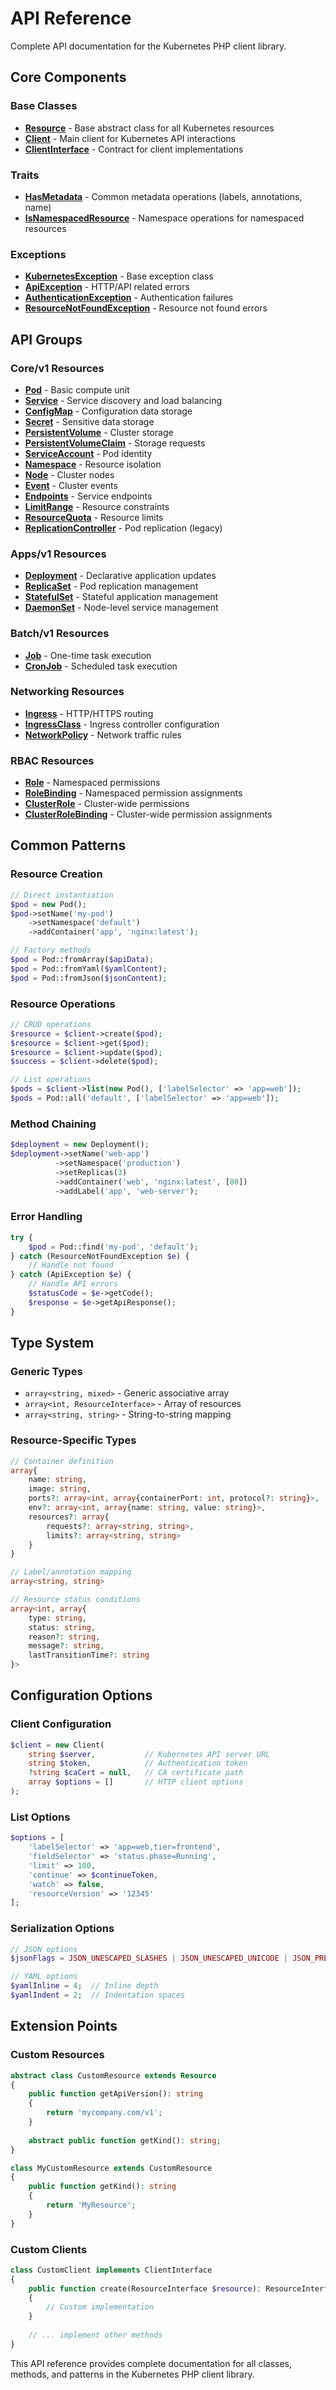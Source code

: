 # API Reference

Complete API documentation for the Kubernetes PHP client library.

## Core Components

### Base Classes
- **[Resource](resource.md)** - Base abstract class for all Kubernetes resources
- **[Client](client.md)** - Main client for Kubernetes API interactions
- **[ClientInterface](client-interface.md)** - Contract for client implementations

### Traits
- **[HasMetadata](traits/has-metadata.md)** - Common metadata operations (labels, annotations, name)
- **[IsNamespacedResource](traits/is-namespaced-resource.md)** - Namespace operations for namespaced resources

### Exceptions
- **[KubernetesException](exceptions/kubernetes-exception.md)** - Base exception class
- **[ApiException](exceptions/api-exception.md)** - HTTP/API related errors
- **[AuthenticationException](exceptions/authentication-exception.md)** - Authentication failures
- **[ResourceNotFoundException](exceptions/resource-not-found-exception.md)** - Resource not found errors

## API Groups

### Core/v1 Resources
- **[Pod](core/v1/pod.md)** - Basic compute unit
- **[Service](core/v1/service.md)** - Service discovery and load balancing
- **[ConfigMap](core/v1/configmap.md)** - Configuration data storage
- **[Secret](core/v1/secret.md)** - Sensitive data storage
- **[PersistentVolume](core/v1/persistent-volume.md)** - Cluster storage
- **[PersistentVolumeClaim](core/v1/persistent-volume-claim.md)** - Storage requests
- **[ServiceAccount](core/v1/service-account.md)** - Pod identity
- **[Namespace](core/v1/namespace.md)** - Resource isolation
- **[Node](core/v1/node.md)** - Cluster nodes
- **[Event](core/v1/event.md)** - Cluster events
- **[Endpoints](core/v1/endpoints.md)** - Service endpoints
- **[LimitRange](core/v1/limit-range.md)** - Resource constraints
- **[ResourceQuota](core/v1/resource-quota.md)** - Resource limits
- **[ReplicationController](core/v1/replication-controller.md)** - Pod replication (legacy)

### Apps/v1 Resources
- **[Deployment](apps/v1/deployment.md)** - Declarative application updates
- **[ReplicaSet](apps/v1/replica-set.md)** - Pod replication management
- **[StatefulSet](apps/v1/stateful-set.md)** - Stateful application management
- **[DaemonSet](apps/v1/daemon-set.md)** - Node-level service management

### Batch/v1 Resources
- **[Job](batch/v1/job.md)** - One-time task execution
- **[CronJob](batch/v1/cron-job.md)** - Scheduled task execution

### Networking Resources
- **[Ingress](networking/v1/ingress.md)** - HTTP/HTTPS routing
- **[IngressClass](networking/v1/ingress-class.md)** - Ingress controller configuration
- **[NetworkPolicy](networking/v1/network-policy.md)** - Network traffic rules

### RBAC Resources
- **[Role](rbac/v1/role.md)** - Namespaced permissions
- **[RoleBinding](rbac/v1/role-binding.md)** - Namespaced permission assignments
- **[ClusterRole](rbac/v1/cluster-role.md)** - Cluster-wide permissions
- **[ClusterRoleBinding](rbac/v1/cluster-role-binding.md)** - Cluster-wide permission assignments

## Common Patterns

### Resource Creation
```php
// Direct instantiation
$pod = new Pod();
$pod->setName('my-pod')
    ->setNamespace('default')
    ->addContainer('app', 'nginx:latest');

// Factory methods
$pod = Pod::fromArray($apiData);
$pod = Pod::fromYaml($yamlContent);
$pod = Pod::fromJson($jsonContent);
```

### Resource Operations
```php
// CRUD operations
$resource = $client->create($pod);
$resource = $client->get($pod);
$resource = $client->update($pod);
$success = $client->delete($pod);

// List operations
$pods = $client->list(new Pod(), ['labelSelector' => 'app=web']);
$pods = Pod::all('default', ['labelSelector' => 'app=web']);
```

### Method Chaining
```php
$deployment = new Deployment();
$deployment->setName('web-app')
          ->setNamespace('production')
          ->setReplicas(3)
          ->addContainer('web', 'nginx:latest', [80])
          ->addLabel('app', 'web-server');
```

### Error Handling
```php
try {
    $pod = Pod::find('my-pod', 'default');
} catch (ResourceNotFoundException $e) {
    // Handle not found
} catch (ApiException $e) {
    // Handle API errors
    $statusCode = $e->getCode();
    $response = $e->getApiResponse();
}
```

## Type System

### Generic Types
- `array<string, mixed>` - Generic associative array
- `array<int, ResourceInterface>` - Array of resources
- `array<string, string>` - String-to-string mapping

### Resource-Specific Types
```php
// Container definition
array{
    name: string,
    image: string,
    ports?: array<int, array{containerPort: int, protocol?: string}>,
    env?: array<int, array{name: string, value: string}>,
    resources?: array{
        requests?: array<string, string>,
        limits?: array<string, string>
    }
}

// Label/annotation mapping
array<string, string>

// Resource status conditions
array<int, array{
    type: string,
    status: string,
    reason?: string,
    message?: string,
    lastTransitionTime?: string
}>
```

## Configuration Options

### Client Configuration
```php
$client = new Client(
    string $server,           // Kubernetes API server URL
    string $token,            // Authentication token
    ?string $caCert = null,   // CA certificate path
    array $options = []       // HTTP client options
);
```

### List Options
```php
$options = [
    'labelSelector' => 'app=web,tier=frontend',
    'fieldSelector' => 'status.phase=Running',
    'limit' => 100,
    'continue' => $continueToken,
    'watch' => false,
    'resourceVersion' => '12345'
];
```

### Serialization Options
```php
// JSON options
$jsonFlags = JSON_UNESCAPED_SLASHES | JSON_UNESCAPED_UNICODE | JSON_PRETTY_PRINT;

// YAML options
$yamlInline = 4;  // Inline depth
$yamlIndent = 2;  // Indentation spaces
```

## Extension Points

### Custom Resources
```php
abstract class CustomResource extends Resource
{
    public function getApiVersion(): string 
    {
        return 'mycompany.com/v1';
    }
    
    abstract public function getKind(): string;
}

class MyCustomResource extends CustomResource
{
    public function getKind(): string 
    {
        return 'MyResource';
    }
}
```

### Custom Clients
```php
class CustomClient implements ClientInterface
{
    public function create(ResourceInterface $resource): ResourceInterface
    {
        // Custom implementation
    }
    
    // ... implement other methods
}
```

This API reference provides complete documentation for all classes, methods, and patterns in the Kubernetes PHP client library.
